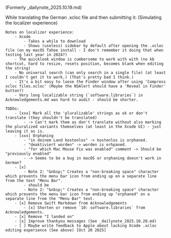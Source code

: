 
(Formerly _dailynote_2025.10.19.md)

While translating the German .xcloc file and then submitting it: (Simulating the localizer experience)

    Notes on localizer experience:
        - Xcode
            - Takes a while to download
            - Shows (useless) sidebar by default after opening the .xcloc file (on my macOS Tahoe install - I don't remember it doing that when testing last year in 2024?)
        - The quicklook window is cumbersome to work with with (no kb shortcut, hard to resize, resets position, becomes blank when editing the string)
        - No universal search (can only search in a single file) (at least I couldn't get it to work.) (That's pretty bad I think.)
        - It's a bit easy to loose the Finder window after using 'Compress xcloc files.xcloc' (Maybe the NSAlert should have a 'Reveal in Finder' button?)
        - Very long localizable string (`software.libraries`) in Acknowledgements.md was hard to audit - should be shorter. 

    TODOs:
        - [xxx] Mark all the 'pluralizable' strings as ok or don't translate (they shouldn't be translated)
            - -> Can't mark them as don't translate without also marking the pluralized variants themselves (at least in the Xcode UI) - just leaving it as is.
        - [xxx] Orphaning
            - "in deinem Land kostenlos" -> kostenlos is orphaned.
            - "deaktiviert worden" -> worden is orhpaned.
            - "for which Mac Mouse Fix was enabled" comment -> Should be "previously enabled"
            - -> Seems to be a bug in macOS or orphaning doesn't work in German?
        - [x] 
            - Note 2: "&nbsp;" Creates a "non-breaking space" character which prevents the menu bar icon from ending up on a separate line from the text "Menu Bar". 
            - should be
            - Note 2: "&nbsp;" Creates a "non-breaking space" character which prevents the menu bar icon from ending up "orphaned" on a separate line from the "Menu Bar" text.
        - [x] Remove Swift Markdown from Acknowledgements
            - [x] Shorten or remove `10: software.libraries` from Acknowledgements.
        - [x] Remove "I landed on"
        - [x] Improve thankyou messages (See _dailynote_2025.10.20.md)
        - [ ] Maybe write feedback to Apple about lacking Xcode .xcloc editing experience (See above) [Oct 20 2025]
